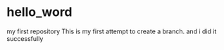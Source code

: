 # hello_word
my first repository
This is my first attempt to create a branch.
and i did it successfully
